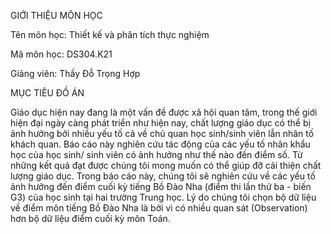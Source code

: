 GIỚI THIỆU MÔN HỌC

Tên môn học: Thiết kế và phân tích thực nghiệm

Mã môn học: DS304.K21

Giảng viên: Thầy Đỗ Trọng Hợp

MỤC TIÊU ĐỒ ÁN

Giáo dục hiện nay đang là một vấn đề được xã hội quan tâm, trong thế giới hiện đại ngày càng phát triển như hiện nay, chất lượng giáo dục có thể bị ảnh hưởng bởi nhiều yếu tố cả về chủ quan học sinh/sinh viên lẫn nhân tố khách quan. Báo cáo này nghiên cứu tác động của các yếu tố nhân khẩu học của học sinh/ sinh viên có ảnh hưởng như thế nào đến điểm số. Từ những kết quả đạt được chúng tôi mong muốn có thể giúp đỡ cải thiện chất lượng giáo dục. Trong báo cáo này, chúng tôi sẽ nghiên cứu về các yếu tố ảnh hưởng đến điểm cuối kỳ tiếng Bồ Đào Nha (điểm thi lần thứ ba - biến G3) của học sinh tại hai trường Trung học. Lý do chúng tôi chọn bộ dữ liệu về điểm môn tiếng Bồ Đào Nha là bởi vì có nhiều quan sát (Observation) hơn bộ dữ liệu điểm cuối kỳ môn Toán.

